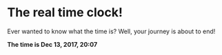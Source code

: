 # The real time clock!

Ever wanted to know what the time is? Well, your journey is about to end!

**The time is Dec 13, 2017, 20:07**